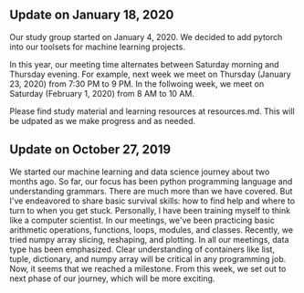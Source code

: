 ## Update on January 18, 2020
Our study group started on January 4, 2020. 
We decided to add pytorch into our toolsets for machine learning projects.

In this year, our meeting time alternates between Saturday morning and Thursday evening.
For example, next week we meet on Thursday (January 23, 2020) from 7:30 PM to 9 PM.
In the follwoing week, we meet on Saturday (February 1, 2020) from 8 AM to 10 AM. 

Please find study material and learning resources at resources.md.
This will be udpated as we make progress and as needed.


## Update on October 27, 2019

We started our machine learning and data science journey about two months ago.
So far, our focus has been python programming language and understanding grammars.
There are much more than we have covered. But I've endeavored to share basic survival skills: 
how to find help and where to turn to when you get stuck. 
Personally, I have been training myself to think like a computer scientist.
In our meetings, we've been practicing basic arithmetic operations, functions, loops, modules, and classes.
Recently, we tried numpy array slicing, reshaping, and plotting. 
In all our meetings, data type has been emphasized. 
Clear understanding of containers like list, tuple, dictionary, and numpy array will be critical in any programming job.
Now, it seems that we reached a milestone. From this week, we set out to next phase of our journey, which will be more exciting.
